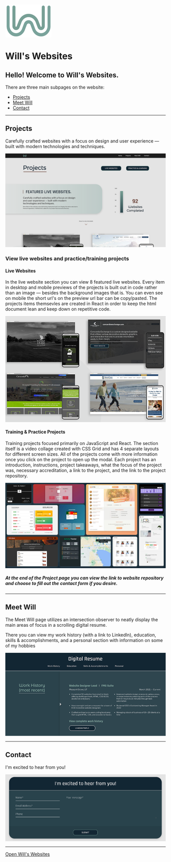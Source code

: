 ![Will's Websites Logo Preview](./src/img/readme-preview/new-main-logo-preview.png)

# Will's Websites

## Hello! Welcome to Will's Websites.

There are three main subpages on the website:

- [Projects](#projects)
- [Meet Will](#meet-will)
- [Contact](#contact)

---

## Projects

Carefully crafted websites with a focus on design and user experience — built with modern technologies and techniques.

![Projects Page Preview](./src/img/readme-preview/projects-page-preview.png)

### View live websites and practice/training projects

#### Live Websites

In the live website section you can view 8 featured live websites. Every item in desktop and mobile previews of the projects is built out in code rather than an image — besides the background images that is. You can even see on mobile the short url's on the preview url bar can be copy/pasted. The projects items themsevles are created in React in order to keep the html document lean and keep down on repetitive code.

![Live Websites Preview](./src/img/readme-preview/live-websites-preview.png)

#### Training & Practice Projects

Training projects focused primarily on JavaScript and React. The section itself is a video collage created with CSS Grid and has 4 separate layouts for different screen sizes. All of the projects come with more information once you click on the project to open up the modal. Each project has an introduction, instructions, project takeaways, what the focus of the project was, necessary accreditation, a link to the project, and the link to the project repository.

![Training Projects Preview](./src/img/readme-preview/training-projects-preview.png)

##### At the end of the Project page you can view the link to website repository and choose to fill out the contact form if you desire.

---

## Meet Will

The Meet Will page utilizes an intersection observer to neatly display the main areas of focus in a scrolling digital resume.

There you can view my work history (with a link to LinkedIn), education, skills & accomplishments, and a personal section with information on some of my hobbies

![Meet Will Page Preview](./src/img/readme-preview/meet-will-preview.png)

---

## Contact

I'm excited to hear from you!

![Contact Page Preview](./src/img/readme-preview/contact-preview.png)

---

[Open Will's Websites](https://www.willswebsitesdesign.com)
